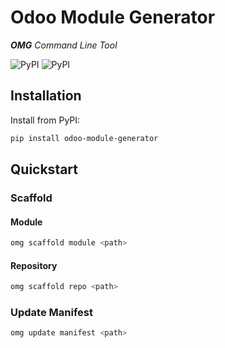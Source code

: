 
# Odoo Module Generator

_**OMG** Command Line Tool_

![PyPI](https://img.shields.io/pypi/v/odoo-module-generator) ![PyPI](https://img.shields.io/pypi/pyversions/odoo-module-generator)


## Installation

Install from PyPI:
```bash
pip install odoo-module-generator
```

## Quickstart


### Scaffold
#### Module

```bash
omg scaffold module <path>
```

#### Repository

```bash
omg scaffold repo <path>
```

### Update Manifest
```bash
omg update manifest <path>
```
